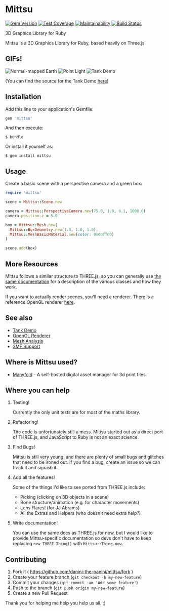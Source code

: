 # Mittsu

[![Gem Version](https://badge.fury.io/rb/mittsu.svg)](https://badge.fury.io/rb/mittsu)
[![Test Coverage](https://api.codeclimate.com/v1/badges/339a016dc2e7fc51c82a/test_coverage)](https://codeclimate.com/github/danini-the-panini/mittsu/test_coverage)
[![Maintainability](https://api.codeclimate.com/v1/badges/339a016dc2e7fc51c82a/maintainability)](https://codeclimate.com/github/danini-the-panini/mittsu/maintainability)
[![Build Status](https://github.com/danini-the-panini/mittsu/workflows/Build/badge.svg)](https://github.com/danini-the-panini/mittsu/actions?query=workflow%3A%22Build%22)

3D Graphics Library for Ruby

Mittsu is a 3D Graphics Library for Ruby, based heavily on Three.js

## GIFs!

![Normal-mapped Earth](https://cloud.githubusercontent.com/assets/1171825/18411863/45328540-7781-11e6-986b-6e3f2551c719.gif)
![Point Light](https://cloud.githubusercontent.com/assets/1171825/18411861/4531bb4c-7781-11e6-92b4-b6ebda60e2c9.gif)
![Tank Demo](https://cloud.githubusercontent.com/assets/1171825/18411862/4531fe9a-7781-11e6-9665-b172df1a3645.gif)

(You can find the source for the Tank Demo [here](https://github.com/danini-the-panini/mittsu-tank-demo))

## Installation

Add this line to your application's Gemfile:

```ruby
gem 'mittsu'
```

And then execute:

    $ bundle

Or install it yourself as:

    $ gem install mittsu

## Usage

Create a basic scene with a perspective camera and a green box:

```ruby
require 'mittsu'

scene = Mittsu::Scene.new

camera = Mittsu::PerspectiveCamera.new(75.0, 1.0, 0.1, 1000.0)
camera.position.z = 5.0

box = Mittsu::Mesh.new(
  Mittsu::BoxGeometry.new(1.0, 1.0, 1.0),
  Mittsu::MeshBasicMaterial.new(color: 0x00ff00)
)

scene.add(box)
```

## More Resources

Mittsu follows a similar structure to THREE.js, so you can generally use [the same documentation](http://threejs.org/docs/) for a description of the various classes and how they work.

If you want to actually render scenes, you'll need a renderer. There is a reference OpenGL renderer [here](https://github.com/danini-the-panini/mittsu-opengl).

## See also

- [Tank Demo](https://github.com/danini-the-panini/mittsu-tank-demo)
- [OpenGL Renderer](https://github.com/danini-the-panini/mittsu-opengl)
- [Mesh Analysis](https://github.com/manyfold3d/mittsu-mesh_analysis)
- [3MF Support](https://github.com/manyfold3d/mittsu-3mf)

## Where is Mittsu used?

- [Manyfold](https://github.com/manyfold3d/manyfold) - A self-hosted digital asset manager for 3d print files.

## Where you can help

1. Testing!

    Currently the only unit tests are for most of the maths library.

2. Refactoring!

    The code is unfortunately still a mess. Mittsu started out as a direct port of THREE.js, and JavaScript to Ruby is not an exact science.

3. Find Bugs!

    Mittsu is still very young, and there are plenty of small bugs and glitches that need to be ironed out. If you find a bug, create an issue so we can track it and squash it.

4. Add all the features!

    Some of the things I'd like to see ported from THREE.js include:

    * Picking (clicking on 3D objects in a scene)
    * Bone structure/animation (e.g. for character movements)
    * Lens Flares! (for JJ Abrams)
    * All the Extras and Helpers (who doesn't need extra help?)

5. Write documentation!

    You can use the same docs as THREE.js for now, but I would like to provide Mittsu-specific documentation so devs don't have to keep replacing `new THREE.Thing()` with `Mittsu::Thing.new`.

## Contributing

1. Fork it ( https://github.com/danini-the-panini/mittsu/fork )
2. Create your feature branch (`git checkout -b my-new-feature`)
3. Commit your changes (`git commit -am 'Add some feature'`)
4. Push to the branch (`git push origin my-new-feature`)
5. Create a new Pull Request

Thank you for helping me help you help us all. ;)
